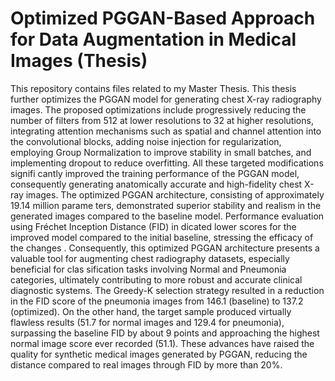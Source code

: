 # Optimized PGGAN-Based Approach for Data Augmentation in Medical Images (Thesis)
This repository contains files related to my Master Thesis.  This thesis further optimizes the PGGAN model for generating chest X-ray radiography
 images. The proposed optimizations include progressively reducing the number of filters
 from 512 at lower resolutions to 32 at higher resolutions, integrating attention mechanisms
 such as spatial and channel attention into the convolutional blocks, adding noise injection
 for regularization, employing Group Normalization to improve stability in small batches,
 and implementing dropout to reduce overfitting. All these targeted modifications signifi
cantly improved the training performance of the PGGAN model, consequently generating anatomically accurate and high-fidelity chest X-ray images.
 The optimized PGGAN architecture, consisting of approximately 19.14 million parame
ters, demonstrated superior stability and realism in the generated images compared to
 the baseline model. Performance evaluation using Fréchet Inception Distance (FID) in
dicated lower scores for the improved model compared to the initial baseline, stressing
 the efficacy of the changes . Consequently, this optimized PGGAN architecture presents
 a valuable tool for augmenting chest radiography datasets, especially beneficial for clas
sification tasks involving Normal and Pneumonia categories, ultimately contributing to
 more robust and accurate clinical diagnostic systems.
 The Greedy-K selection strategy resulted in a reduction in the FID score of the pneumonia
 images from 146.1 (baseline) to 137.2 (optimized). On the other hand, the target sample
 produced virtually flawless results (51.7 for normal images and 129.4 for pneumonia),
 surpassing the baseline FID by about 9 points and approaching the highest normal image
 score ever recorded (51.1). These advances have raised the quality for synthetic medical
 images generated by PGGAN, reducing the distance compared to real images through
 FID by more than 20%.
